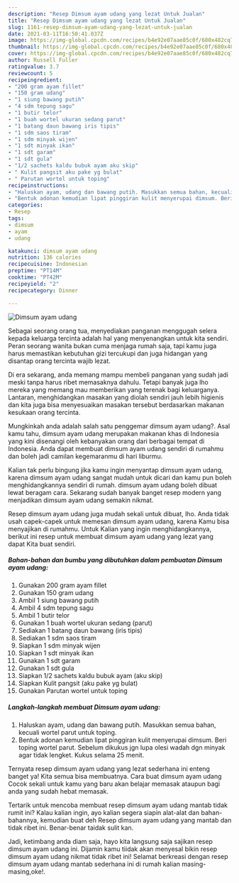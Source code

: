```yaml
---
description: "Resep Dimsum ayam udang yang lezat Untuk Jualan"
title: "Resep Dimsum ayam udang yang lezat Untuk Jualan"
slug: 1161-resep-dimsum-ayam-udang-yang-lezat-untuk-jualan
date: 2021-03-11T16:50:41.037Z
image: https://img-global.cpcdn.com/recipes/b4e92e07aae85c0f/680x482cq70/dimsum-ayam-udang-foto-resep-utama.jpg
thumbnail: https://img-global.cpcdn.com/recipes/b4e92e07aae85c0f/680x482cq70/dimsum-ayam-udang-foto-resep-utama.jpg
cover: https://img-global.cpcdn.com/recipes/b4e92e07aae85c0f/680x482cq70/dimsum-ayam-udang-foto-resep-utama.jpg
author: Russell Fuller
ratingvalue: 3.7
reviewcount: 5
recipeingredient:
- "200 gram ayam fillet"
- "150 gram udang"
- "1 siung bawang putih"
- "4 sdm tepung sagu"
- "1 butir telor"
- "1 buah wortel ukuran sedang parut"
- "1 batang daun bawang iris tipis"
- "1 sdm saos tiram"
- "1 sdm minyak wijen"
- "1 sdt minyak ikan"
- "1 sdt garam"
- "1 sdt gula"
- "1/2 sachets kaldu bubuk ayam aku skip"
- " Kulit pangsit aku pake yg bulat"
- " Parutan wortel untuk toping"
recipeinstructions:
- "Haluskan ayam, udang dan bawang putih. Masukkan semua bahan, kecuali wortel parut untuk toping."
- "Bentuk adonan kemudian lipat pinggiran kulit menyerupai dimsum. Beri toping wortel parut. Sebelum dikukus jgn lupa olesi wadah dgn minyak agar tidak lengket. Kukus selama 25 menit."
categories:
- Resep
tags:
- dimsum
- ayam
- udang

katakunci: dimsum ayam udang 
nutrition: 136 calories
recipecuisine: Indonesian
preptime: "PT14M"
cooktime: "PT42M"
recipeyield: "2"
recipecategory: Dinner

---
```



![Dimsum ayam udang](https://img-global.cpcdn.com/recipes/b4e92e07aae85c0f/680x482cq70/dimsum-ayam-udang-foto-resep-utama.jpg)

Sebagai seorang orang tua, menyediakan panganan menggugah selera kepada keluarga tercinta adalah hal yang menyenangkan untuk kita sendiri. Peran seorang  wanita bukan cuma menjaga rumah saja, tapi kamu juga harus memastikan kebutuhan gizi tercukupi dan juga hidangan yang disantap orang tercinta wajib lezat.

Di era  sekarang, anda memang mampu membeli panganan yang sudah jadi meski tanpa harus ribet memasaknya dahulu. Tetapi banyak juga lho mereka yang memang mau memberikan yang terenak bagi keluarganya. Lantaran, menghidangkan masakan yang diolah sendiri jauh lebih higienis dan kita juga bisa menyesuaikan masakan tersebut berdasarkan makanan kesukaan orang tercinta. 



Mungkinkah anda adalah salah satu penggemar dimsum ayam udang?. Asal kamu tahu, dimsum ayam udang merupakan makanan khas di Indonesia yang kini disenangi oleh kebanyakan orang dari berbagai tempat di Indonesia. Anda dapat membuat dimsum ayam udang sendiri di rumahmu dan boleh jadi camilan kegemaranmu di hari liburmu.

Kalian tak perlu bingung jika kamu ingin menyantap dimsum ayam udang, karena dimsum ayam udang sangat mudah untuk dicari dan kamu pun boleh menghidangkannya sendiri di rumah. dimsum ayam udang boleh dibuat lewat beragam cara. Sekarang sudah banyak banget resep modern yang menjadikan dimsum ayam udang semakin nikmat.

Resep dimsum ayam udang juga mudah sekali untuk dibuat, lho. Anda tidak usah capek-capek untuk memesan dimsum ayam udang, karena Kamu bisa menyajikan di rumahmu. Untuk Kalian yang ingin menghidangkannya, berikut ini resep untuk membuat dimsum ayam udang yang lezat yang dapat Kita buat sendiri.

<!--inarticleads1-->

##### Bahan-bahan dan bumbu yang dibutuhkan dalam pembuatan Dimsum ayam udang:

1. Gunakan 200 gram ayam fillet
1. Gunakan 150 gram udang
1. Ambil 1 siung bawang putih
1. Ambil 4 sdm tepung sagu
1. Ambil 1 butir telor
1. Gunakan 1 buah wortel ukuran sedang (parut)
1. Sediakan 1 batang daun bawang (iris tipis)
1. Sediakan 1 sdm saos tiram
1. Siapkan 1 sdm minyak wijen
1. Siapkan 1 sdt minyak ikan
1. Gunakan 1 sdt garam
1. Gunakan 1 sdt gula
1. Siapkan 1/2 sachets kaldu bubuk ayam (aku skip)
1. Siapkan  Kulit pangsit (aku pake yg bulat)
1. Gunakan  Parutan wortel untuk toping




<!--inarticleads2-->

##### Langkah-langkah membuat Dimsum ayam udang:

1. Haluskan ayam, udang dan bawang putih. Masukkan semua bahan, kecuali wortel parut untuk toping.
1. Bentuk adonan kemudian lipat pinggiran kulit menyerupai dimsum. Beri toping wortel parut. Sebelum dikukus jgn lupa olesi wadah dgn minyak agar tidak lengket. Kukus selama 25 menit.




Ternyata resep dimsum ayam udang yang lezat sederhana ini enteng banget ya! Kita semua bisa membuatnya. Cara buat dimsum ayam udang Cocok sekali untuk kamu yang baru akan belajar memasak ataupun bagi anda yang sudah hebat memasak.

Tertarik untuk mencoba membuat resep dimsum ayam udang mantab tidak rumit ini? Kalau kalian ingin, ayo kalian segera siapin alat-alat dan bahan-bahannya, kemudian buat deh Resep dimsum ayam udang yang mantab dan tidak ribet ini. Benar-benar taidak sulit kan. 

Jadi, ketimbang anda diam saja, hayo kita langsung saja sajikan resep dimsum ayam udang ini. Dijamin kamu tiidak akan menyesal bikin resep dimsum ayam udang nikmat tidak ribet ini! Selamat berkreasi dengan resep dimsum ayam udang mantab sederhana ini di rumah kalian masing-masing,oke!.

